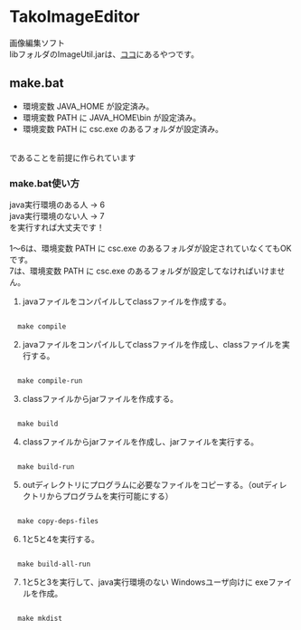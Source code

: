 # TakoImageEditor
画像編集ソフト<br>
libフォルダのImageUtil.jarは、<a href="https://github.com/2T-T2/ImageUtil/tree/main/out">ココ</a>にあるやつです。

## make.bat

 - 環境変数 JAVA_HOME が設定済み。
 - 環境変数 PATH に JAVA_HOME\\bin が設定済み。
 - 環境変数 PATH に csc.exe のあるフォルダが設定済み。
<br>
であることを前提に作られています
<br>

### make.bat使い方

java実行環境のある人 → 6<br>
java実行環境のない人 → 7<br>
を実行すれば大丈夫です！<br><br>
1～6は、環境変数 PATH に csc.exe のあるフォルダが設定されていなくてもOKです。<br>
7は、環境変数 PATH に csc.exe のあるフォルダが設定してなければいけません。
<br>

1. javaファイルをコンパイルしてclassファイルを作成する。

<code>  
  make compile
</code>

2. javaファイルをコンパイルしてclassファイルを作成し、classファイルを実行する。

<code>
  make compile-run
</code>

3. classファイルからjarファイルを作成する。

<code>
  make build
</code>


4. classファイルからjarファイルを作成し、jarファイルを実行する。

<code>
  make build-run
</code>

5. outディレクトリにプログラムに必要なファイルをコピーする。（outディレクトリからプログラムを実行可能にする）

<code>
  make copy-deps-files
</code>

6. 1と5と4を実行する。

<code>
  make build-all-run
</code>

7. 1と5と3を実行して、java実行環境のない Windowsユーザ向けに exeファイルを作成。

<code>
  make mkdist
</code>
